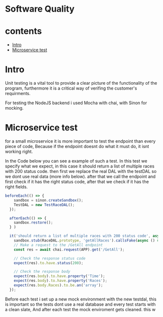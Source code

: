 # Software Quality
# contents
- [Intro](#intro)
- [Microservice test](#microservice-test)

# Intro
Unit testing is a vital tool to provide a clear picture of the functionality of the program, furthermore it is a critical way of verifing the customer's requirments.

For testing the NodeJS backend i used Mocha with chai, with Sinon for mocking.

# Microservice test
for a small microservice it is more important to test the endpoint than every piece of code, Because if the endpoint doesnt do what it must do, it isnt working right.

In the Code below you can see a example of such a test. In this test we specify what we expect, in this case it should return a list of multiple races with 200 status code. then first we replace the real DAL with the testDAL so we dont use real data (more info below). after that we call the endpoint and first check if it has the right status code, after that we check if it has the right fields.
```ts
beforeEach(() => {
    sandbox = sinon.createSandbox();
    TestDAL = new TestRaceDAL();
  });

  afterEach(() => {
    sandbox.restore();
  } )

  it('should return a list of multiple races with 200 status code', async () => {
    sandbox.stub(RaceDAL.prototype, 'getAllRaces').callsFake(async () => TestDAL.getAllRacesReturnList());
    // Make a request to the /GetAll endpoint
    const res = await chai.request(APP).get('/GetAll');

    // Check the response status code
    expect(res).to.have.status(200);

    // Check the response body
    expect(res.body).to.have.property('Time');
    expect(res.body).to.have.property('Races');
    expect(res.body.Races).to.be.an('array');
  });
```
 Before each test i set up a new mock environment with the new testdal, this is important so the tests dont use a real database and every test starts with a clean slate, And after each test the mock enviroment gets cleaned.
 this w
